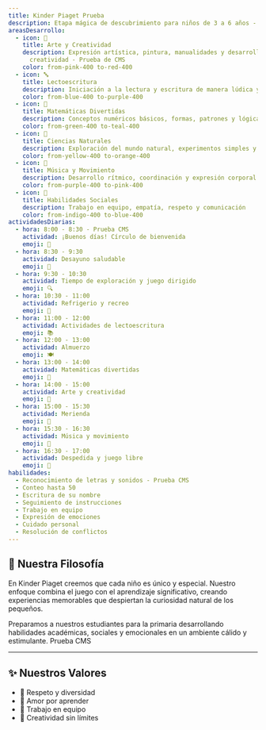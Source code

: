 ```yaml
---
title: Kinder Piaget Prueba
description: Etapa mágica de descubrimiento para niños de 3 a 6 años - Prueba CMS
areasDesarrollo:
  - icon: 🎨
    title: Arte y Creatividad
    description: Expresión artística, pintura, manualidades y desarrollo de la
      creatividad - Prueba de CMS
    color: from-pink-400 to-red-400
  - icon: 🔤
    title: Lectoescritura
    description: Iniciación a la lectura y escritura de manera lúdica y natural
    color: from-blue-400 to-purple-400
  - icon: 🔢
    title: Matemáticas Divertidas
    description: Conceptos numéricos básicos, formas, patrones y lógica
    color: from-green-400 to-teal-400
  - icon: 🌱
    title: Ciencias Naturales
    description: Exploración del mundo natural, experimentos simples y curiosidad científica
    color: from-yellow-400 to-orange-400
  - icon: 🎵
    title: Música y Movimiento
    description: Desarrollo rítmico, coordinación y expresión corporal
    color: from-purple-400 to-pink-400
  - icon: 👥
    title: Habilidades Sociales
    description: Trabajo en equipo, empatía, respeto y comunicación
    color: from-indigo-400 to-blue-400
actividadesDiarias:
  - hora: 8:00 - 8:30 - Prueba CMS
    actividad: ¡Buenos días! Círculo de bienvenida
    emoji: 🌅
  - hora: 8:30 - 9:30
    actividad: Desayuno saludable
    emoji: 🥞
  - hora: 9:30 - 10:30
    actividad: Tiempo de exploración y juego dirigido
    emoji: 🔍
  - hora: 10:30 - 11:00
    actividad: Refrigerio y recreo
    emoji: 🍎
  - hora: 11:00 - 12:00
    actividad: Actividades de lectoescritura
    emoji: 📚
  - hora: 12:00 - 13:00
    actividad: Almuerzo
    emoji: 🍽️
  - hora: 13:00 - 14:00
    actividad: Matemáticas divertidas
    emoji: 🔢
  - hora: 14:00 - 15:00
    actividad: Arte y creatividad
    emoji: 🎨
  - hora: 15:00 - 15:30
    actividad: Merienda
    emoji: 🧁
  - hora: 15:30 - 16:30
    actividad: Música y movimiento
    emoji: 🎵
  - hora: 16:30 - 17:00
    actividad: Despedida y juego libre
    emoji: 👋
habilidades:
  - Reconocimiento de letras y sonidos - Prueba CMS
  - Conteo hasta 50
  - Escritura de su nombre
  - Seguimiento de instrucciones
  - Trabajo en equipo
  - Expresión de emociones
  - Cuidado personal
  - Resolución de conflictos
---
```

## 🎯 Nuestra Filosofía

En Kinder Piaget creemos que cada niño es único y especial. Nuestro enfoque combina el juego con el aprendizaje significativo, creando experiencias memorables que despiertan la curiosidad natural de los pequeños.

Preparamos a nuestros estudiantes para la primaria desarrollando habilidades académicas, sociales y emocionales en un ambiente cálido y estimulante. Prueba CMS

- - -

## ✨ Nuestros Valores

* 🌟 Respeto y diversidad  
* 💝 Amor por aprender  
* 🤝 Trabajo en equipo  
* 🎨 Creatividad sin límites

